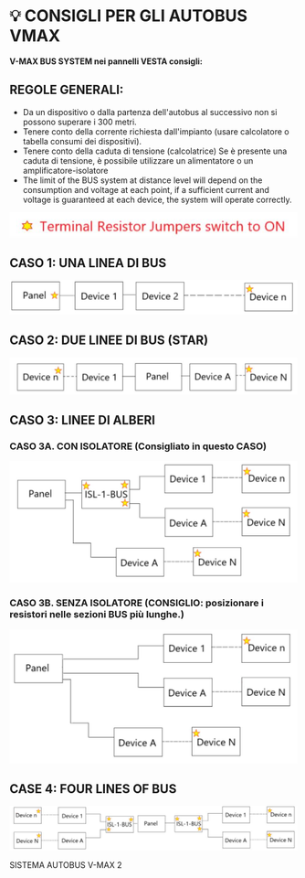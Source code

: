 # 💡 CONSIGLI PER GLI AUTOBUS VMAX

**V-MAX BUS SYSTEM nei pannelli VESTA consigli:**

## **REGOLE GENERALI:**

-   Da un dispositivo o dalla partenza dell'autobus al successivo non si possono superare i 300 metri.
-   Tenere conto della corrente richiesta dall'impianto (usare calcolatore o tabella consumi dei dispositivi).
-   Tenere conto della caduta di tensione (calcolatrice) Se è presente una caduta di tensione, è possibile utilizzare un alimentatore o un amplificatore-isolatore
-   The limit of the BUS system at distance level will depend on the consumption and voltage at each point, if a sufficient current and voltage is guaranteed at each device, the system will operate correctly.

![](<.gitbook/assets/4 (70).jpeg>)

## **CASO 1: UNA LINEA DI BUS**

![](<.gitbook/assets/5 (48).jpeg>)

## **CASO 2: DUE LINEE DI BUS (STAR)**

![](<.gitbook/assets/6 (53).jpeg>)

## **CASO 3: LINEE DI ALBERI**

### **CASO 3A. CON ISOLATORE (Consigliato in questo CASO)**

![](<.gitbook/assets/7 (55).jpeg>)

### **CASO 3B. SENZA ISOLATORE (CONSIGLIO: posizionare i resistori nelle sezioni BUS più lunghe.)**

![](<.gitbook/assets/8 (50).jpeg>)

## **CASE 4: FOUR LINES OF BUS**

![](<.gitbook/assets/9 (40).jpeg>)

SISTEMA AUTOBUS V-MAX 2
